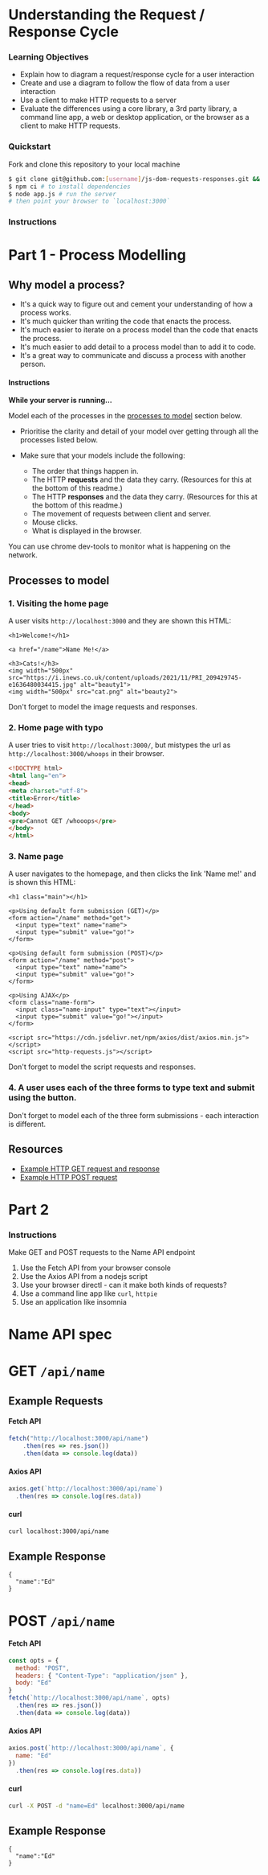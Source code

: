 # Understanding the Request / Response Cycle

### Learning Objectives
- Explain how to diagram a request/response cycle for a user interaction
- Create and use a diagram to follow the flow of data from a user interaction
- Use a client to make HTTP requests to a server
- Evaluate the differences using a core library, a 3rd party library, a command line app, a web or desktop application, or the browser as a client to make HTTP requests.

### Quickstart
Fork and clone this repository to your local machine
```sh
$ git clone git@github.com:[username]/js-dom-requests-responses.git && cd js-dom-requests-responses
$ npm ci # to install dependencies
$ node app.js # run the server
# then point your browser to `localhost:3000`
```

### Instructions

# Part 1 - Process Modelling

## Why model a process?

* It's a quick way to figure out and cement your understanding of how a process works.
* It's much quicker than writing the code that enacts the process.
* It's much easier to iterate on a process model than the code that enacts the process.
* It's much easier to add detail to a process model than to add it to code.
* It's a great way to communicate and discuss a process with another person.


#### Instructions

**While your server is running...**

Model each of the processes in the [processes to model](README.md#processes-to-model) section below.

* Prioritise the clarity and detail of your model over getting through all the processes listed below.

* Make sure that your models include the following:

  * The order that things happen in.
  * The HTTP **requests** and the data they carry. (Resources for this at the bottom of this readme.)
  * The HTTP **responses** and the data they carry. (Resources for this at the bottom of this readme.)
  * The movement of requests between client and server.
  * Mouse clicks.
  * What is displayed in the browser.

You can use chrome dev-tools to monitor what is happening on the network.

## Processes to model

### 1. Visiting the home page

A user visits `http://localhost:3000` and they are shown this HTML:

```
<h1>Welcome!</h1>

<a href="/name">Name Me!</a>

<h3>Cats!</h3>
<img width="500px" src="https://i.inews.co.uk/content/uploads/2021/11/PRI_209429745-e1636480034415.jpg" alt="beauty1">
<img width="500px" src="cat.png" alt="beauty2">
```

Don't forget to model the image requests and responses.

### 2. Home page with typo

A user tries to visit `http://localhost:3000/`, but mistypes the url as `http://localhost:3000/whoops` in their browser.

```html
<!DOCTYPE html>
<html lang="en">
<head>
<meta charset="utf-8">
<title>Error</title>
</head>
<body>
<pre>Cannot GET /whooops</pre>
</body>
</html>
```


### 3. Name page
A user navigates to the homepage, and then clicks the link 'Name me!' and is shown this HTML:

```
<h1 class="main"></h1>

<p>Using default form submission (GET)</p>
<form action="/name" method="get">
  <input type="text" name="name">
  <input type="submit" value="go!">
</form>

<p>Using default form submission (POST)</p>
<form action="/name" method="post">
  <input type="text" name="name">
  <input type="submit" value="go!">
</form>

<p>Using AJAX</p>
<form class="name-form">
  <input class="name-input" type="text"></input>
  <input type="submit" value="go!"></input>
</form>

<script src="https://cdn.jsdelivr.net/npm/axios/dist/axios.min.js"></script>
<script src="http-requests.js"></script>
```

Don't forget to model the script requests and responses.

### 4. A user uses each of the three forms to type text and submit using the button.

Don't forget to model each of the three form submissions - each interaction is different.

## Resources

* [Example HTTP GET request and response](https://www.jmarshall.com/easy/http/#sample)
* [Example HTTP POST request](https://www.jmarshall.com/easy/http/#postmethod)


# Part 2

### Instructions

Make GET and POST requests to the Name API endpoint

1. Use the Fetch API from your browser console
2. Use the Axios API from a nodejs script
3. Use your browser directl - can it make both kinds of requests?
4. Use a command line app like `curl`, `httpie`
5. Use an application like insomnia

# Name API spec

# GET `/api/name`

## Example Requests

#### Fetch API
```js
fetch("http://localhost:3000/api/name")
    .then(res => res.json())
    .then(data => console.log(data))
```

#### Axios API
```js
axios.get(`http://localhost:3000/api/name`)
  .then(res => console.log(res.data))
```

#### curl
```sh
curl localhost:3000/api/name
```

## Example Response
```
{
  "name":"Ed"
}
```

# POST `/api/name`

#### Fetch API
```js
const opts = {
  method: "POST",
  headers: { "Content-Type": "application/json" },
  body: "Ed"
}
fetch(`http://localhost:3000/api/name`, opts)
  .then(res => res.json())
  .then(data => console.log(data))
```

#### Axios API

```js
axios.post(`http://localhost:3000/api/name`, {
  name: "Ed"
})
  .then(res => console.log(res.data))
```

#### curl

```sh
curl -X POST -d "name=Ed" localhost:3000/api/name
```

## Example Response
```
{
  "name":"Ed"
}
```
